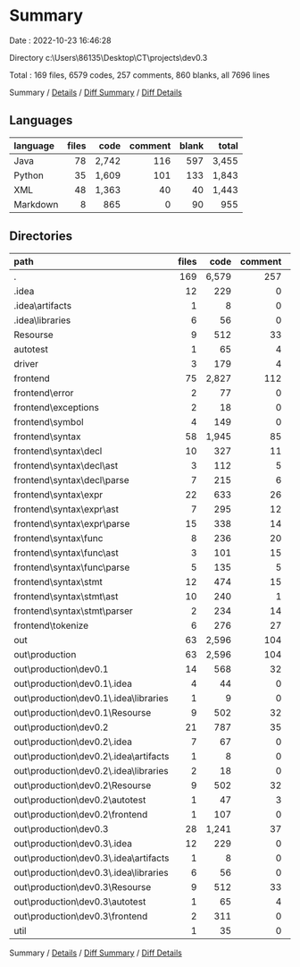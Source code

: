# Summary

Date : 2022-10-23 16:46:28

Directory c:\\Users\\86135\\Desktop\\CT\\projects\\dev0.3

Total : 169 files,  6579 codes, 257 comments, 860 blanks, all 7696 lines

Summary / [Details](details.md) / [Diff Summary](diff.md) / [Diff Details](diff-details.md)

## Languages
| language | files | code | comment | blank | total |
| :--- | ---: | ---: | ---: | ---: | ---: |
| Java | 78 | 2,742 | 116 | 597 | 3,455 |
| Python | 35 | 1,609 | 101 | 133 | 1,843 |
| XML | 48 | 1,363 | 40 | 40 | 1,443 |
| Markdown | 8 | 865 | 0 | 90 | 955 |

## Directories
| path | files | code | comment | blank | total |
| :--- | ---: | ---: | ---: | ---: | ---: |
| . | 169 | 6,579 | 257 | 860 | 7,696 |
| .idea | 12 | 229 | 0 | 0 | 229 |
| .idea\\artifacts | 1 | 8 | 0 | 0 | 8 |
| .idea\\libraries | 6 | 56 | 0 | 0 | 56 |
| Resourse | 9 | 512 | 33 | 41 | 586 |
| autotest | 1 | 65 | 4 | 6 | 75 |
| driver | 3 | 179 | 4 | 34 | 217 |
| frontend | 75 | 2,827 | 112 | 577 | 3,516 |
| frontend\\error | 2 | 77 | 0 | 24 | 101 |
| frontend\\exceptions | 2 | 18 | 0 | 7 | 25 |
| frontend\\symbol | 4 | 149 | 0 | 40 | 189 |
| frontend\\syntax | 58 | 1,945 | 85 | 408 | 2,438 |
| frontend\\syntax\\decl | 10 | 327 | 11 | 62 | 400 |
| frontend\\syntax\\decl\\ast | 3 | 112 | 5 | 22 | 139 |
| frontend\\syntax\\decl\\parse | 7 | 215 | 6 | 40 | 261 |
| frontend\\syntax\\expr | 22 | 633 | 26 | 154 | 813 |
| frontend\\syntax\\expr\\ast | 7 | 295 | 12 | 57 | 364 |
| frontend\\syntax\\expr\\parse | 15 | 338 | 14 | 97 | 449 |
| frontend\\syntax\\func | 8 | 236 | 20 | 48 | 304 |
| frontend\\syntax\\func\\ast | 3 | 101 | 15 | 22 | 138 |
| frontend\\syntax\\func\\parse | 5 | 135 | 5 | 26 | 166 |
| frontend\\syntax\\stmt | 12 | 474 | 15 | 76 | 565 |
| frontend\\syntax\\stmt\\ast | 10 | 240 | 1 | 57 | 298 |
| frontend\\syntax\\stmt\\parser | 2 | 234 | 14 | 19 | 267 |
| frontend\\tokenize | 6 | 276 | 27 | 57 | 360 |
| out | 63 | 2,596 | 104 | 175 | 2,875 |
| out\\production | 63 | 2,596 | 104 | 175 | 2,875 |
| out\\production\\dev0.1 | 14 | 568 | 32 | 38 | 638 |
| out\\production\\dev0.1\\.idea | 4 | 44 | 0 | 0 | 44 |
| out\\production\\dev0.1\\.idea\\libraries | 1 | 9 | 0 | 0 | 9 |
| out\\production\\dev0.1\\Resourse | 9 | 502 | 32 | 38 | 572 |
| out\\production\\dev0.2 | 21 | 787 | 35 | 49 | 871 |
| out\\production\\dev0.2\\.idea | 7 | 67 | 0 | 0 | 67 |
| out\\production\\dev0.2\\.idea\\artifacts | 1 | 8 | 0 | 0 | 8 |
| out\\production\\dev0.2\\.idea\\libraries | 2 | 18 | 0 | 0 | 18 |
| out\\production\\dev0.2\\Resourse | 9 | 502 | 32 | 38 | 572 |
| out\\production\\dev0.2\\autotest | 1 | 47 | 3 | 3 | 53 |
| out\\production\\dev0.2\\frontend | 1 | 107 | 0 | 5 | 112 |
| out\\production\\dev0.3 | 28 | 1,241 | 37 | 88 | 1,366 |
| out\\production\\dev0.3\\.idea | 12 | 229 | 0 | 0 | 229 |
| out\\production\\dev0.3\\.idea\\artifacts | 1 | 8 | 0 | 0 | 8 |
| out\\production\\dev0.3\\.idea\\libraries | 6 | 56 | 0 | 0 | 56 |
| out\\production\\dev0.3\\Resourse | 9 | 512 | 33 | 41 | 586 |
| out\\production\\dev0.3\\autotest | 1 | 65 | 4 | 6 | 75 |
| out\\production\\dev0.3\\frontend | 2 | 311 | 0 | 27 | 338 |
| util | 1 | 35 | 0 | 9 | 44 |

Summary / [Details](details.md) / [Diff Summary](diff.md) / [Diff Details](diff-details.md)